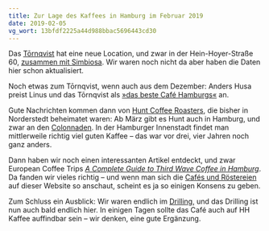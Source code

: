 ```yaml
---
title: Zur Lage des Kaffees in Hamburg im Februar 2019
date: 2019-02-05
vg_wort: 13bfdf2225a44d988bbac5696443cd30
---
```


Das [Tōrnqvist](/cafes/tornqvist/) hat eine neue Location, und zwar in der Hein-Hoyer-Straße 60, [zusammen mit Simbiosa](https://www.facebook.com/events/2167976613264468/). Wir waren noch nicht da aber haben die Daten hier schon aktualisiert.

Noch etwas zum Tōrnqvist, wenn auch aus dem Dezember: Anders Husa preist Linus und das Tōrnqvist als [»das beste Café Hamburgs«](https://andershusa.com/tornqvist-the-best-coffee-shop-in-hamburg-its-a-fruit-barista-geek-linus-koster) an.

Gute Nachrichten kommen dann von [Hunt Coffee Roasters](/cafes/hunt/), die bisher in Norderstedt beheimatet waren: Ab März gibt es Hunt auch in Hamburg, und zwar an den [Colonnaden](https://www.hamburg.de/colonnaden/). In der Hamburger Innenstadt findet man mittlerweile richtig viel guten Kaffee – das war vor drei, vier Jahren noch ganz anders.

Dann haben wir noch einen interessanten Artikel entdeckt, und zwar European Coffee Trips [_A Complete Guide to Third Wave Coffee in Hamburg_](https://europeancoffeetrip.com/a-complete-guide-to-third-wave-coffee-in-hamburg/). Da fanden wir vieles richtig – und wenn man sich die [Cafés und Röstereien](/cafes/) auf dieser Website so anschaut, scheint es ja so einigen Konsens zu geben.

Zum Schluss ein Ausblick: Wir waren endlich im [Drilling](https://www.facebook.com/drillinghamburg), und das Drilling ist nun auch bald endlich hier. In einigen Tagen sollte das Café auch auf HH Kaffee auffindbar sein – wir denken, eine gute Ergänzung.
